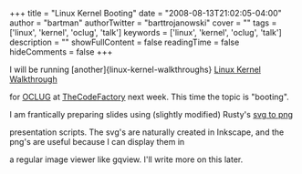 +++
title = "Linux Kernel Booting"
date = "2008-08-13T21:02:05-04:00"
author = "bartman"
authorTwitter = "barttrojanowski"
cover = ""
tags = ['linux', 'kernel', 'oclug', 'talk']
keywords = ['linux', 'kernel', 'oclug', 'talk']
description = ""
showFullContent = false
readingTime = false
hideComments = false
+++

I will be running [another]{linux-kernel-walkthroughs} [Linux Kernel Walkthrough](http://oclug.on.ca/meeting/35/)

for [OCLUG](http://oclug.on.ca/) at [TheCodeFactory](http://thecodefactory.ca/) next week.  This time the topic is "booting".



I am frantically preparing slides using (slightly modified) Rusty's [svg to png](http://ozlabs.org/~rusty/index.cgi/2006)

presentation scripts.  The svg's are naturally created in Inkscape, and the png's are useful because I can display them in

a regular image viewer like gqview.  I'll write more on this later.
